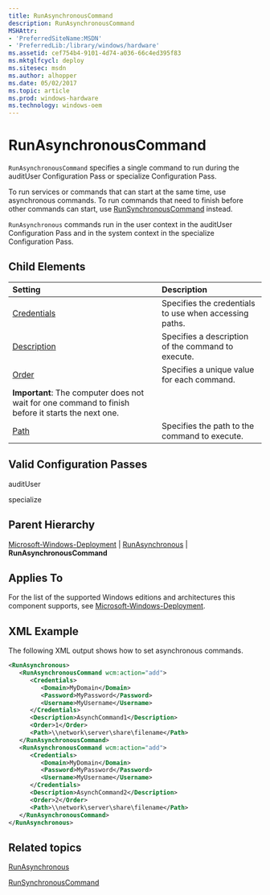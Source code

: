 ```yaml
---
title: RunAsynchronousCommand
description: RunAsynchronousCommand
MSHAttr:
- 'PreferredSiteName:MSDN'
- 'PreferredLib:/library/windows/hardware'
ms.assetid: cef754b4-9101-4d74-a036-66c4ed395f83
ms.mktglfcycl: deploy
ms.sitesec: msdn
ms.author: alhopper
ms.date: 05/02/2017
ms.topic: article
ms.prod: windows-hardware
ms.technology: windows-oem
---
```

# RunAsynchronousCommand

`RunAsynchronousCommand` specifies a single command to run during the auditUser Configuration Pass or specialize Configuration Pass.

To run services or commands that can start at the same time, use asynchronous commands. To run commands that need to finish before other commands can start, use [RunSynchronousCommand](microsoft-windows-deployment-runsynchronous-runsynchronouscommand.md) instead.

`RunAsynchronous` commands run in the user context in the auditUser Configuration Pass and in the system context in the specialize Configuration Pass.

## Child Elements

| Setting                 | Description                                                                           |
|:------------------------|:--------------------------------------------------------------------------------------|
| [Credentials](microsoft-windows-deployment-runasynchronous-runasynchronouscommand-credentials.md) | Specifies the credentials to use when accessing paths. |
| [Description](microsoft-windows-deployment-runasynchronous-runasynchronouscommand-description.md) | Specifies a description of the command to execute. |
| [Order](microsoft-windows-deployment-runasynchronous-runasynchronouscommand-order.md) | Specifies a unique value for each command.<br/>
**Important**: The computer does not wait for one command to finish before it starts the next one. |
| [Path](microsoft-windows-deployment-runasynchronous-runasynchronouscommand-path.md) | Specifies the path to the command to execute. |

## Valid Configuration Passes

auditUser

specialize

## Parent Hierarchy

[Microsoft-Windows-Deployment](microsoft-windows-deployment.md) | [RunAsynchronous](microsoft-windows-deployment-runasynchronous.md) | **RunAsynchronousCommand**

## Applies To

For the list of the supported Windows editions and architectures this component supports, see [Microsoft-Windows-Deployment](microsoft-windows-deployment.md).

## XML Example

The following XML output shows how to set asynchronous commands.

```XML
<RunAsynchronous>
   <RunAsynchronousCommand wcm:action="add">
      <Credentials>
         <Domain>MyDomain</Domain>
         <Password>MyPassword</Password>
         <Username>MyUsername</Username>
      </Credentials>
      <Description>AsynchCommand1</Description>
      <Order>1</Order>
      <Path>\\network\server\share\filename</Path>
   </RunAsynchronousCommand>
   <RunAsynchronousCommand wcm:action="add">
      <Credentials>
         <Domain>MyDomain</Domain>
         <Password>MyPassword</Password>
         <Username>MyUsername</Username>
      </Credentials>
      <Description>AsynchCommand2</Description>
      <Order>2</Order>
      <Path>\\network\server\share\filename</Path>
   </RunAsynchronousCommand>
</RunAsynchronous>
```

## Related topics

[RunAsynchronous](microsoft-windows-deployment-runasynchronous.md)

[RunSynchronousCommand](microsoft-windows-deployment-runsynchronous-runsynchronouscommand.md)
